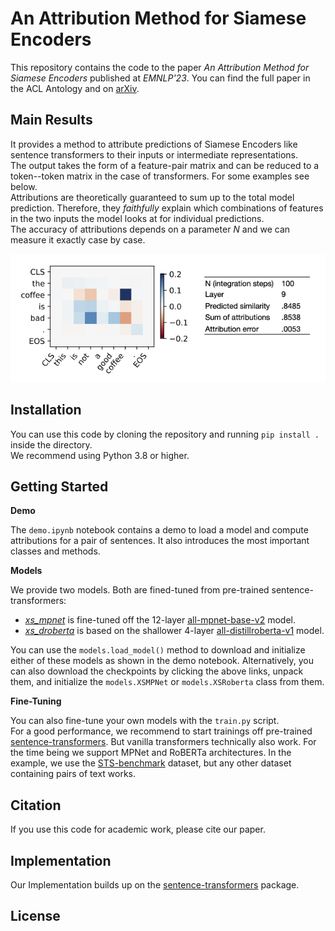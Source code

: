 # An Attribution Method for Siamese Encoders

This repository contains the code to the paper *An Attribution Method for Siamese Encoders* published at *EMNLP'23*.
You can find the full paper in the ACL Antology and on [arXiv](https://arxiv.org/abs/2310.05703).

## Main Results
It provides a method to attribute predictions of Siamese Encoders like sentence transformers to their inputs or intermediate representations.\
The output takes the form of a feature-pair matrix and can be reduced to a token--token matrix in the case of transformers. For some examples see below.\
Attributions are theoretically guaranteed to sum up to the total model prediction. Therefore, they *faithfully* explain which combinations of features in the two inputs the model looks at for individual predictions.\
The accuracy of attributions depends on a parameter *N* and we can measure it exactly case by case.

![example](example_attribution_small.png)

## Installation
You can use this code by cloning the repository and running
`pip install .` inside the directory.\
We recommend using Python 3.8 or higher.

## Getting Started

**Demo**

The `demo.ipynb` notebook contains a demo to load a model and compute attributions for a pair of sentences. It also introduces the most important classes and methods.

**Models**

We provide two models. Both are fined-tuned from pre-trained sentence-transformers:
- [*xs_mpnet*](https://www2.ims.uni-stuttgart.de/data/xsbert/xs_mpnet.zip) is fine-tuned off the 12-layer [all-mpnet-base-v2](https://huggingface.co/sentence-transformers/all-mpnet-base-v2) model.
- [*xs_droberta*](https://www2.ims.uni-stuttgart.de/data/xsbert/xs_distilroberta.zip) is based on the shallower 4-layer [all-distillroberta-v1](https://huggingface.co/sentence-transformers/all-distilroberta-v1) model.

You can use the `models.load_model()` method to download and initialize either of these models as shown in the demo notebook.
Alternatively, you can also download the checkpoints by clicking the above links, unpack them, and initialize the `models.XSMPNet` or `models.XSRoberta` class from them.

**Fine-Tuning**

You can also fine-tune your own models with the `train.py` script.\
For a good performance, we recommend to start trainings off pre-trained [sentence-transformers](https://www.sbert.net/docs/pretrained_models.html). But vanilla transformers technically also work.
For the time being we support MPNet and RoBERTa architectures.
In the example, we use the [STS-benchmark](https://aclanthology.org/S17-2001/) dataset, but any other dataset containing pairs of text works.

## Citation

If you use this code for academic work, please cite our paper.

## Implementation
Our Implementation builds up on the [sentence-transformers](https://github.com/UKPLab/sentence-transformers) package.

## License